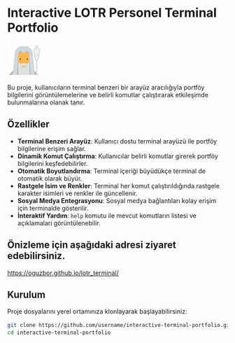 # Interactive LOTR Personel Terminal Portfolio

![Gandalf](gandalf.png)

Bu proje, kullanıcıların terminal benzeri bir arayüz aracılığıyla portföy bilgilerini görüntülemelerine ve belirli komutlar çalıştırarak etkileşimde bulunmalarına olanak tanır.

## Özellikler

- **Terminal Benzeri Arayüz**: Kullanıcı dostu terminal arayüzü ile portföy bilgilerine erişim sağlar.
- **Dinamik Komut Çalıştırma**: Kullanıcılar belirli komutlar girerek portföy bilgilerini keşfedebilirler.
- **Otomatik Boyutlandırma**: Terminal içeriği büyüdükçe terminal de otomatik olarak büyür.
- **Rastgele İsim ve Renkler**: Terminal her komut çalıştırıldığında rastgele karakter isimleri ve renkler ile güncellenir.
- **Sosyal Medya Entegrasyonu**: Sosyal medya bağlantıları kolay erişim için terminalde gösterilir.
- **İnteraktif Yardım**: `help` komutu ile mevcut komutların listesi ve açıklamaları görüntülenebilir.

## Önizleme için aşağıdaki adresi ziyaret edebilirsiniz.
https://oguzbor.github.io/lotr_terminal/


## Kurulum

Proje dosyalarını yerel ortamınıza klonlayarak başlayabilirsiniz:

```bash
git clone https://github.com/username/interactive-terminal-portfolio.git
cd interactive-terminal-portfolio

